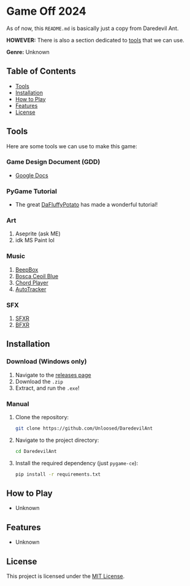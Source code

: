 # Game Off 2024

As of now, this `README.md` is basically just a copy from Daredevil Ant.

**HOWEVER:** There is also a section dedicated to [tools](#tools) that we can use.

**Genre:** Unknown

## Table of Contents
- [Tools](#tools)
- [Installation](#installation)
- [How to Play](#how-to-play)
- [Features](#features)
- [License](#license)

## Tools

Here are some tools we can use to make this game:

### Game Design Document (GDD)

- [Google Docs](https://docs.google.com/document/d/16u5ZyoMpxzW0Sqku2QbtJl6UcJPwXXhuHrc5mNDAGOw/edit?usp=sharing)

### PyGame Tutorial

- The great [DaFluffyPotato](https://www.youtube.com/watch?v=2gABYM5M0ww) has made a wonderful tutorial!

### Art

1. Aseprite (ask ME)
2. idk MS Paint lol

### Music

1. [BeepBox](https://www.beepbox.co/)
2. [Bosca Ceoil Blue](https://yurisizov.itch.io/boscaceoil-blue)
3. [Chord Player](https://www.onemotion.com/chord-player/)
4. [AutoTracker](https://www.vitling.xyz/toys/autotracker/)

### SFX

1. [SFXR](https://www.drpetter.se/project_sfxr.html)
2. [BFXR](https://www.bfxr.net/)

## Installation

### Download (Windows only)

1. Navigate to the [releases page](https://github.com/Unloosed/Game-Off-2024/releases/latest)
2. Download the `.zip`
3. Extract, and run the `.exe`!

### Manual

1. Clone the repository:
    ```bash
    git clone https://github.com/Unloosed/DaredevilAnt
    ```
2. Navigate to the project directory:
    ```bash
    cd DaredevilAnt
    ```
3. Install the required dependency (just `pygame-ce`):
    ```bash
    pip install -r requirements.txt
    ```

## How to Play
- Unknown

## Features
- Unknown

## License
This project is licensed under the [MIT License](LICENSE.txt).
